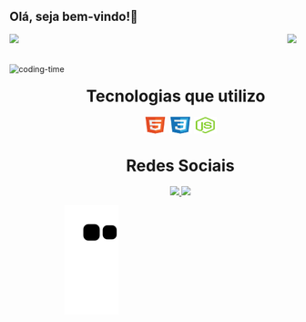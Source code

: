 ## Olá, seja bem-vindo!👋



<div>
  
  <img  height="140em" src="https://github-readme-stats.vercel.app/api?username=EsmirnaM&show_icons=true&theme=dark&include_all_commits=true&count_private=true"/>
  <img align="right" height="140em" src="https://github-readme-stats.vercel.app/api/top-langs/?username=EsmirnaM&layout=compact&langs_count=16&theme=dark"/>
</div>
<br>

<div  align="center"> 
  <div style="display: inline_block"><br>
    <img align="left" height="250" alt="coding-time" src="code.gif">
    <h1 align="center"> Tecnologias que utilizo</h1>
    <img align="center" height="30" width="40" alt="js-icon" src="https://raw.githubusercontent.com/devicons/devicon/master/icons/html5/html5-original.svg">
    <img align="center" height="30" width="40" alt="css-icon" src="https://raw.githubusercontent.com/devicons/devicon/master/icons/css3/css3-original.svg">
    <img align="center" height="30" width="40" alt="c-icon" src="https://raw.githubusercontent.com/devicons/devicon/master/icons/nodejs/nodejs-original.svg">

   </div>
    
  
  <h1 align="center">Redes Sociais</h1>
    <a href = "mailto: esmirnaamneris@gmail.com">
      <img width="30" src="gmail.svg">
    </a>
    <a href = "https://www.linkedin.com/in/esmirnamarino/">
      <img width="25" src="linkedin.svg">
    </a>

</div>
  
![Snake animation](https://github.com/EsmirnaM/EsmirnaM/blob/output/github-contribution-grid-snake.svg)
